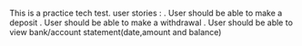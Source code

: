 This is a practice tech test.
user stories : 
. User should be able to make a deposit
. User should be able to make a withdrawal
. User should be able to view bank/account statement(date,amount and balance)